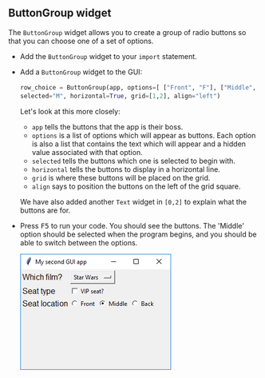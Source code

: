## ButtonGroup widget

The `ButtonGroup` widget allows you to create a group of radio buttons so that you can choose one of a set of options.

- Add the `ButtonGroup` widget to your `import` statement.

- Add a `ButtonGroup` widget to the GUI:

    ```python
    row_choice = ButtonGroup(app, options=[ ["Front", "F"], ["Middle", "M"],["Back", "B"] ],
    selected="M", horizontal=True, grid=[1,2], align="left")
    ```

    Let's look at this more closely:
    - `app` tells the buttons that the app is their boss.
    - `options` is a list of options which will appear as buttons. Each option is also a list that contains the text which will appear and a hidden value associated with that option.
    - `selected` tells the buttons which one is selected to begin with.
    - `horizontal` tells the buttons to display in a horizontal line.
    - `grid` is where these buttons will be placed on the grid.
    - `align` says to position the buttons on the left of the grid square.

    We have also added another `Text` widget in `[0,2]` to explain what the buttons are for.

- Press <kbd>F5</kbd> to run your code. You should see the buttons. The 'Middle' option should be selected when the program begins, and you should be able to switch between the options.

    ![Button Group demo](images/button-group.png)

